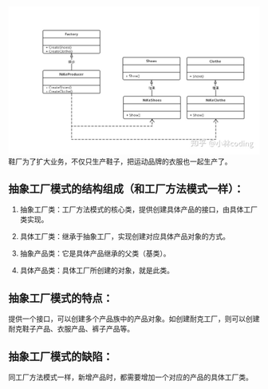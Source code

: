 ![image](abstract_factory.jpg)  
鞋厂为了扩大业务，不仅只生产鞋子，把运动品牌的衣服也一起生产了。

## 抽象工厂模式的结构组成（和工厂方法模式一样）：

1. 抽象工厂类：工厂方法模式的核心类，提供创建具体产品的接口，由具体工厂类实现。

2. 具体工厂类：继承于抽象工厂，实现创建对应具体产品对象的方式。

3. 抽象产品类：它是具体产品继承的父类（基类）。

4. 具体产品类：具体工厂所创建的对象，就是此类。

## 抽象工厂模式的特点：

提供一个接口，可以创建多个产品族中的产品对象。如创建耐克工厂，则可以创建耐克鞋子产品、衣服产品、裤子产品等。

## 抽象工厂模式的缺陷：

同工厂方法模式一样，新增产品时，都需要增加一个对应的产品的具体工厂类。